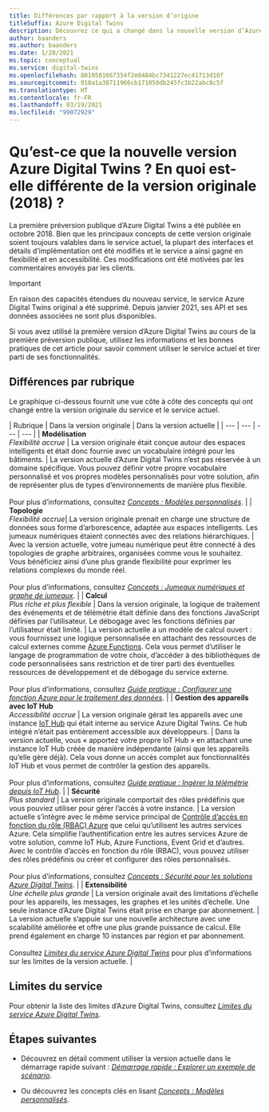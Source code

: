 ```yaml
---
title: Différences par rapport à la version d’origine
titleSuffix: Azure Digital Twins
description: Découvrez ce qui a changé dans la nouvelle version d’Azure Digital Twins
author: baanders
ms.author: baanders
ms.date: 1/28/2021
ms.topic: conceptual
ms.service: digital-twins
ms.openlocfilehash: 8010581667354f2e8484bc7341227ec41713d10f
ms.sourcegitcommit: 910a1a38711966cb171050db245fc3b22abc8c5f
ms.translationtype: HT
ms.contentlocale: fr-FR
ms.lasthandoff: 03/19/2021
ms.locfileid: "99072929"
---
```

# <a name="what-is-the-new-azure-digital-twins-how-is-it-different-from-the-original-version-2018"></a>Qu’est-ce que la nouvelle version Azure Digital Twins ? En quoi est-elle différente de la version originale (2018) ?

La première préversion publique d’Azure Digital Twins a été publiée en octobre 2018. Bien que les principaux concepts de cette version originale soient toujours valables dans le service actuel, la plupart des interfaces et détails d’implémentation ont été modifiés et le service a ainsi gagné en flexibilité et en accessibilité. Ces modifications ont été motivées par les commentaires envoyés par les clients.

> [!IMPORTANT]
> En raison des capacités étendues du nouveau service, le service Azure Digital Twins original a été supprimé. Depuis janvier 2021, ses API et ses données associées ne sont plus disponibles.

Si vous avez utilisé la première version d’Azure Digital Twins au cours de la première préversion publique, utilisez les informations et les bonnes pratiques de cet article pour savoir comment utiliser le service actuel et tirer parti de ses fonctionnalités.

## <a name="differences-by-topic"></a>Différences par rubrique

Le graphique ci-dessous fournit une vue côte à côte des concepts qui ont changé entre la version originale du service et le service actuel.

| Rubrique | Dans la version originale | Dans la version actuelle |
| --- | --- | --- | --- |
| **Modélisation**<br>*Flexibilité accrue* | La version originale était conçue autour des espaces intelligents et était donc fournie avec un vocabulaire intégré pour les bâtiments. | La version actuelle d’Azure Digital Twins n’est pas réservée à un domaine spécifique. Vous pouvez définir votre propre vocabulaire personnalisé et vos propres modèles personnalisés pour votre solution, afin de représenter plus de types d’environnements de manière plus flexible.<br><br>Pour plus d’informations, consultez [*Concepts : Modèles personnalisés*](concepts-models.md). |
| **Topologie**<br>*Flexibilité accrue*| La version originale prenait en charge une structure de données sous forme d’arborescence, adaptée aux espaces intelligents. Les jumeaux numériques étaient connectés avec des relations hiérarchiques. | Avec la version actuelle, votre jumeau numérique peut être connecté à des topologies de graphe arbitraires, organisées comme vous le souhaitez. Vous bénéficiez ainsi d’une plus grande flexibilité pour exprimer les relations complexes du monde réel.<br><br>Pour plus d’informations, consultez [*Concepts : Jumeaux numériques et graphe de jumeaux*](concepts-twins-graph.md). |
| **Calcul**<br>*Plus riche et plus flexible* | Dans la version originale, la logique de traitement des événements et de télémétrie était définie dans des fonctions JavaScript définies par l’utilisateur. Le débogage avec les fonctions définies par l’utilisateur était limité. | La version actuelle a un modèle de calcul ouvert : vous fournissez une logique personnalisée en attachant des ressources de calcul externes comme [Azure Functions](../azure-functions/functions-overview.md). Cela vous permet d’utiliser le langage de programmation de votre choix, d’accéder à des bibliothèques de code personnalisées sans restriction et de tirer parti des éventuelles ressources de développement et de débogage du service externe.<br><br>Pour plus d’informations, consultez [*Guide pratique : Configurer une fonction Azure pour le traitement des données*](how-to-create-azure-function.md). |
| **Gestion des appareils avec IoT Hub**<br>*Accessibilité accrue* | La version originale gérait les appareils avec une instance [IoT Hub](../iot-hub/about-iot-hub.md) qui était interne au service Azure Digital Twins. Ce hub intégré n’était pas entièrement accessible aux développeurs. | Dans la version actuelle, vous « apportez votre propre IoT Hub » en attachant une instance IoT Hub créée de manière indépendante (ainsi que les appareils qu’elle gère déjà). Cela vous donne un accès complet aux fonctionnalités IoT Hub et vous permet de contrôler la gestion des appareils.<br><br>Pour plus d’informations, consultez [*Guide pratique : Ingérer la télémétrie depuis IoT Hub*](how-to-ingest-iot-hub-data.md). |
| **Sécurité**<br>*Plus standard* | La version originale comportait des rôles prédéfinis que vous pouviez utiliser pour gérer l’accès à votre instance. | La version actuelle s’intègre avec le même service principal de [Contrôle d’accès en fonction du rôle (RBAC) Azure](../role-based-access-control/overview.md) que celui qu’utilisent les autres services Azure. Cela simplifie l’authentification entre les autres services Azure de votre solution, comme IoT Hub, Azure Functions, Event Grid et d’autres.<br>Avec le contrôle d’accès en fonction du rôle (RBAC), vous pouvez utiliser des rôles prédéfinis ou créer et configurer des rôles personnalisés.<br><br>Pour plus d’informations, consultez [*Concepts : Sécurité pour les solutions Azure Digital Twins*](concepts-security.md). |
| **Extensibilité**<br>*Une échelle plus grande* | La version originale avait des limitations d’échelle pour les appareils, les messages, les graphes et les unités d’échelle. Une seule instance d’Azure Digital Twins était prise en charge par abonnement.  | La version actuelle s’appuie sur une nouvelle architecture avec une scalabilité améliorée et offre une plus grande puissance de calcul. Elle prend également en charge 10 instances par région et par abonnement.<br><br>Consultez [*Limites du service Azure Digital Twins*](reference-service-limits.md) pour plus d’informations sur les limites de la version actuelle. |

## <a name="service-limits"></a>Limites du service

Pour obtenir la liste des limites d’Azure Digital Twins, consultez [*Limites du service Azure Digital Twins*](reference-service-limits.md).

## <a name="next-steps"></a>Étapes suivantes

* Découvrez en détail comment utiliser la version actuelle dans le démarrage rapide suivant : [*Démarrage rapide : Explorer un exemple de scénario*](quickstart-adt-explorer.md).

* Ou découvrez les concepts clés en lisant [*Concepts : Modèles personnalisés*](concepts-models.md).